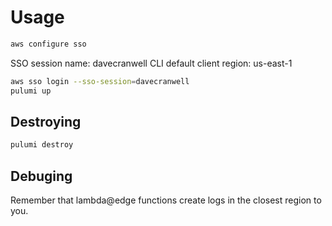 # Usage

```bash
aws configure sso
```

SSO session name: davecranwell
CLI default client region: us-east-1

```bash
aws sso login --sso-session=davecranwell
pulumi up
```

## Destroying

```bash
pulumi destroy
```

## Debuging

Remember that lambda@edge functions create logs in the closest region to you.
